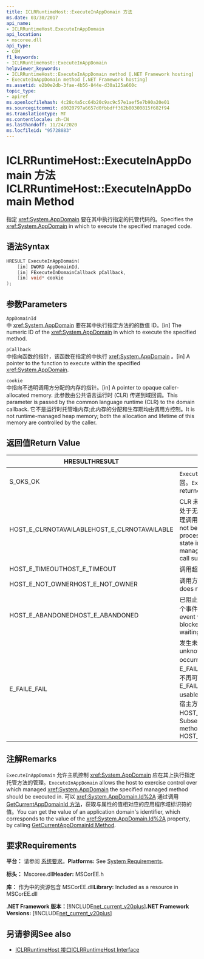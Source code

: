 ```yaml
---
title: ICLRRuntimeHost::ExecuteInAppDomain 方法
ms.date: 03/30/2017
api_name:
- ICLRRuntimeHost.ExecuteInAppDomain
api_location:
- mscoree.dll
api_type:
- COM
f1_keywords:
- ICLRRuntimeHost::ExecuteInAppDomain
helpviewer_keywords:
- ICLRRuntimeHost::ExecuteInAppDomain method [.NET Framework hosting]
- ExecuteInAppDomain method [.NET Framework hosting]
ms.assetid: e2b0e2db-3fae-4b56-844e-d30a125a660c
topic_type:
- apiref
ms.openlocfilehash: 4c28c4a5cc64b20c9ac9c57e1aef5e7b90a20e01
ms.sourcegitcommit: d8020797a6657d0fbbdff362b80300815f682f94
ms.translationtype: MT
ms.contentlocale: zh-CN
ms.lasthandoff: 11/24/2020
ms.locfileid: "95728883"
---
```

# <a name="iclrruntimehostexecuteinappdomain-method"></a><span data-ttu-id="b3531-102">ICLRRuntimeHost::ExecuteInAppDomain 方法</span><span class="sxs-lookup"><span data-stu-id="b3531-102">ICLRRuntimeHost::ExecuteInAppDomain Method</span></span>

<span data-ttu-id="b3531-103">指定 <xref:System.AppDomain> 要在其中执行指定的托管代码的。</span><span class="sxs-lookup"><span data-stu-id="b3531-103">Specifies the <xref:System.AppDomain> in which to execute the specified managed code.</span></span>  
  
## <a name="syntax"></a><span data-ttu-id="b3531-104">语法</span><span class="sxs-lookup"><span data-stu-id="b3531-104">Syntax</span></span>  
  
```cpp  
HRESULT ExecuteInAppDomain(  
    [in] DWORD AppDomainId,
    [in] FExecuteInDomainCallback pCallback,
    [in] void* cookie  
);  
```  
  
## <a name="parameters"></a><span data-ttu-id="b3531-105">参数</span><span class="sxs-lookup"><span data-stu-id="b3531-105">Parameters</span></span>  

 `AppDomainId`  
 <span data-ttu-id="b3531-106">中 <xref:System.AppDomain> 要在其中执行指定方法的的数值 ID。</span><span class="sxs-lookup"><span data-stu-id="b3531-106">[in] The numeric ID of the <xref:System.AppDomain> in which to execute the specified method.</span></span>  
  
 `pCallback`  
 <span data-ttu-id="b3531-107">中指向函数的指针，该函数在指定的中执行 <xref:System.AppDomain> 。</span><span class="sxs-lookup"><span data-stu-id="b3531-107">[in] A pointer to the function to execute within the specified <xref:System.AppDomain>.</span></span>  
  
 `cookie`  
 <span data-ttu-id="b3531-108">中指向不透明调用方分配的内存的指针。</span><span class="sxs-lookup"><span data-stu-id="b3531-108">[in] A pointer to opaque caller-allocated memory.</span></span> <span data-ttu-id="b3531-109">此参数由公共语言运行时 (CLR) 传递到域回调。</span><span class="sxs-lookup"><span data-stu-id="b3531-109">This parameter is passed by the common language runtime (CLR) to the domain callback.</span></span> <span data-ttu-id="b3531-110">它不是运行时托管堆内存;此内存的分配和生存期均由调用方控制。</span><span class="sxs-lookup"><span data-stu-id="b3531-110">It is not runtime-managed heap memory; both the allocation and lifetime of this memory are controlled by the caller.</span></span>  
  
## <a name="return-value"></a><span data-ttu-id="b3531-111">返回值</span><span class="sxs-lookup"><span data-stu-id="b3531-111">Return Value</span></span>  
  
|<span data-ttu-id="b3531-112">HRESULT</span><span class="sxs-lookup"><span data-stu-id="b3531-112">HRESULT</span></span>|<span data-ttu-id="b3531-113">说明</span><span class="sxs-lookup"><span data-stu-id="b3531-113">Description</span></span>|  
|-------------|-----------------|  
|<span data-ttu-id="b3531-114">S_OK</span><span class="sxs-lookup"><span data-stu-id="b3531-114">S_OK</span></span>|<span data-ttu-id="b3531-115">`ExecuteInAppDomain` 已成功返回。</span><span class="sxs-lookup"><span data-stu-id="b3531-115">`ExecuteInAppDomain` returned successfully.</span></span>|  
|<span data-ttu-id="b3531-116">HOST_E_CLRNOTAVAILABLE</span><span class="sxs-lookup"><span data-stu-id="b3531-116">HOST_E_CLRNOTAVAILABLE</span></span>|<span data-ttu-id="b3531-117">CLR 未加载到进程中，或 CLR 处于无法运行托管代码或成功处理调用的状态。</span><span class="sxs-lookup"><span data-stu-id="b3531-117">The CLR has not been loaded into a process, or the CLR is in a state in which it cannot run managed code or process the call successfully.</span></span>|  
|<span data-ttu-id="b3531-118">HOST_E_TIMEOUT</span><span class="sxs-lookup"><span data-stu-id="b3531-118">HOST_E_TIMEOUT</span></span>|<span data-ttu-id="b3531-119">调用超时。</span><span class="sxs-lookup"><span data-stu-id="b3531-119">The call timed out.</span></span>|  
|<span data-ttu-id="b3531-120">HOST_E_NOT_OWNER</span><span class="sxs-lookup"><span data-stu-id="b3531-120">HOST_E_NOT_OWNER</span></span>|<span data-ttu-id="b3531-121">调用方不拥有该锁。</span><span class="sxs-lookup"><span data-stu-id="b3531-121">The caller does not own the lock.</span></span>|  
|<span data-ttu-id="b3531-122">HOST_E_ABANDONED</span><span class="sxs-lookup"><span data-stu-id="b3531-122">HOST_E_ABANDONED</span></span>|<span data-ttu-id="b3531-123">已阻止的线程或纤程正在等待某个事件时，该事件被取消。</span><span class="sxs-lookup"><span data-stu-id="b3531-123">An event was canceled while a blocked thread or fiber was waiting on it.</span></span>|  
|<span data-ttu-id="b3531-124">E_FAIL</span><span class="sxs-lookup"><span data-stu-id="b3531-124">E_FAIL</span></span>|<span data-ttu-id="b3531-125">发生未知的灾难性故障。</span><span class="sxs-lookup"><span data-stu-id="b3531-125">An unknown catastrophic failure occurred.</span></span> <span data-ttu-id="b3531-126">如果方法返回 E_FAIL，则 CLR 在该进程内将不再可用。</span><span class="sxs-lookup"><span data-stu-id="b3531-126">If a method returns E_FAIL, the CLR is no longer usable within the process.</span></span> <span data-ttu-id="b3531-127">对宿主方法的后续调用会返回 HOST_E_CLRNOTAVAILABLE。</span><span class="sxs-lookup"><span data-stu-id="b3531-127">Subsequent calls to hosting methods return HOST_E_CLRNOTAVAILABLE.</span></span>|  
  
## <a name="remarks"></a><span data-ttu-id="b3531-128">注解</span><span class="sxs-lookup"><span data-stu-id="b3531-128">Remarks</span></span>  

 <span data-ttu-id="b3531-129">`ExecuteInAppDomain` 允许主机控制 <xref:System.AppDomain> 应在其上执行指定托管方法的管理。</span><span class="sxs-lookup"><span data-stu-id="b3531-129">`ExecuteInAppDomain` allows the host to exercise control over which managed <xref:System.AppDomain> the specified managed method should be executed in.</span></span> <span data-ttu-id="b3531-130">可以 <xref:System.AppDomain.Id%2A> 通过调用 [GetCurrentAppDomainId 方法](iclrruntimehost-getcurrentappdomainid-method.md)，获取与属性的值相对应的应用程序域标识符的值。</span><span class="sxs-lookup"><span data-stu-id="b3531-130">You can get the value of an application domain's identifier, which corresponds to the value of the <xref:System.AppDomain.Id%2A> property, by calling [GetCurrentAppDomainId Method](iclrruntimehost-getcurrentappdomainid-method.md).</span></span>  
  
## <a name="requirements"></a><span data-ttu-id="b3531-131">要求</span><span class="sxs-lookup"><span data-stu-id="b3531-131">Requirements</span></span>  

 <span data-ttu-id="b3531-132">**平台：** 请参阅 [系统要求](../../get-started/system-requirements.md)。</span><span class="sxs-lookup"><span data-stu-id="b3531-132">**Platforms:** See [System Requirements](../../get-started/system-requirements.md).</span></span>  
  
 <span data-ttu-id="b3531-133">**标头：** Mscoree.dll</span><span class="sxs-lookup"><span data-stu-id="b3531-133">**Header:** MSCorEE.h</span></span>  
  
 <span data-ttu-id="b3531-134">**库：** 作为中的资源包含 MSCorEE.dll</span><span class="sxs-lookup"><span data-stu-id="b3531-134">**Library:** Included as a resource in MSCorEE.dll</span></span>  
  
 <span data-ttu-id="b3531-135">**.NET Framework 版本：**[!INCLUDE[net_current_v20plus](../../../../includes/net-current-v20plus-md.md)]</span><span class="sxs-lookup"><span data-stu-id="b3531-135">**.NET Framework Versions:** [!INCLUDE[net_current_v20plus](../../../../includes/net-current-v20plus-md.md)]</span></span>  
  
## <a name="see-also"></a><span data-ttu-id="b3531-136">另请参阅</span><span class="sxs-lookup"><span data-stu-id="b3531-136">See also</span></span>

- [<span data-ttu-id="b3531-137">ICLRRuntimeHost 接口</span><span class="sxs-lookup"><span data-stu-id="b3531-137">ICLRRuntimeHost Interface</span></span>](iclrruntimehost-interface.md)
